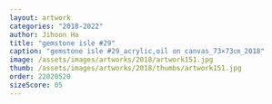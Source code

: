 ```yaml
---
layout: artwork
categories: "2018-2022"
author: Jihoon Ha
title: "gemstone isle #29"
caption: "gemstone isle #29_acrylic,oil on canvas_73×73㎝_2018"
image: /assets/images/artworks/2018/artwork151.jpg
thumb: /assets/images/artworks/2018/thumbs/artwork151.jpg
order: 22020520
sizeScore: 05
---
```

